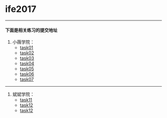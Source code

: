 ﻿# ife2017
---
#### 下面是相关练习的提交地址
1. 小薇学院：
    - [task01](http://htmlpreview.github.io/?https://github.com/visugar/ife2017/blob/master/01xiaowei/task01/index.html)
    - [task02](http://htmlpreview.github.io/?https://github.com/visugar/ife2017/blob/master/01xiaowei/task02/index.html)
    - [task03](http://htmlpreview.github.io/?https://github.com/visugar/ife2017/blob/master/01xiaowei/task03/float.html)
    - [task04](http://htmlpreview.github.io/?https://github.com/visugar/ife2017/blob/master/01xiaowei/task04/position_shade2.html)
    - [task05](http://htmlpreview.github.io/?https://github.com/visugar/ife2017/blob/master/01xiaowei/task05/two_layout.html)
    - [task06](http://htmlpreview.github.io/?https://github.com/visugar/ife2017/blob/master/01xiaowei/task06/index.html)
    - [task07](http://htmlpreview.github.io/?https://github.com/visugar/ife2017/blob/master/01xiaowei/task07/index.html)
    

---
1. 斌斌学院：
    - [task11](http://htmlpreview.github.io/?https://github.com/visugar/ife2017/blob/master/02binbin/task11/index.html)
    - [task12](http://htmlpreview.github.io/?https://github.com/visugar/ife2017/blob/master/02binbin/task12/index.html)
    - [task12](http://htmlpreview.github.io/?https://github.com/visugar/ife2017/blob/master/02binbin/task13/index.html)
